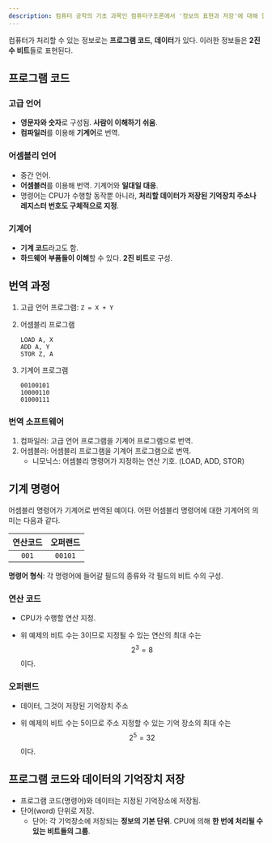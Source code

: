 ```yaml
---
description: 컴퓨터 공학의 기초 과목인 컴퓨터구조론에서 '정보의 표현과 저장'에 대해 알아봅니다
---
```


컴퓨터가 처리할 수 있는 정보로는 **프로그램 코드**, **데이터**가 있다. 이러한 정보들은 **2진수 비트**들로 표현된다.

## 프로그램 코드

### 고급 언어

- **영문자와 숫자**로 구성됨. **사람이 이해하기 쉬움**.
- **컴파일러**를 이용해 **기계어**로 번역.

### 어셈블리 언어

- 중간 언어.
- **어셈블러**를 이용해 번역. 기계어와 **일대일 대응**.
- 명령어는 CPU가 수행할 동작뿐 아니라, **처리할 데이터가 저장된 기억장치 주소나 레지스터 번호도 구체적으로 지정**.

### 기계어

- **기계 코드**라고도 함.
- **하드웨어 부품들이 이해**할 수 있다. **2진 비트**로 구성.

## 번역 과정

1. 고급 언어 프로그램: `Z = X + Y`

2. 어셈블리 프로그램

   ```assembly
   LOAD A, X
   ADD A, Y
   STOR Z, A
   ```

3. 기계어 프로그램

   ```
   00100101
   10000110
   01000111
   ```

### 번역 소프트웨어

1. 컴파일러: 고급 언어 프로그램을 기계어 프로그램으로 번역.
2. 어셈블러: 어셈블리 프로그램을 기계어 프로그램으로 번역.
   - 니모닉스: 어셈블리 명령어가 지정하는 연산 기호. (LOAD, ADD, STOR)

## 기계 명령어

어셈블리 명령어가 기계어로 번역된 예이다. 어떤 어셈블리 명령어에 대한 기계어의 의미는 다음과 같다.

| 연산코드 | 오퍼랜드 |
| :------: | :------: |
|  `001`   | `00101`  |

**명령어 형식**: 각 명령어에 들어갈 필드의 종류와 각 필드의 비트 수의 구성.

### 연산 코드

- CPU가 수행할 연산 지정.

- 위 예제의 비트 수는 3이므로 지정될 수 있는 연산의 최대 수는
  $$
  2^{3} = 8
  $$
  이다.

### 오퍼랜드

- 데이터, 그것이 저장된 기억장치 주소

- 위 예제의 비트 수는 5이므로 주소 지정할 수 있는 기억 장소의 최대 수는
  $$
  2^{5} = 32
  $$
  이다.

## 프로그램 코드와 데이터의 기억장치 저장

- 프로그램 코드(명령어)와 데이터는 지정된 기억장소에 저장됨.
- 단어(word) 단위로 저장.
  - 단어: 각 기억장소에 저장되는 **정보의 기본 단위**. CPU에 의해 **한 번에 처리될 수 있는 비트들의 그룹**.

